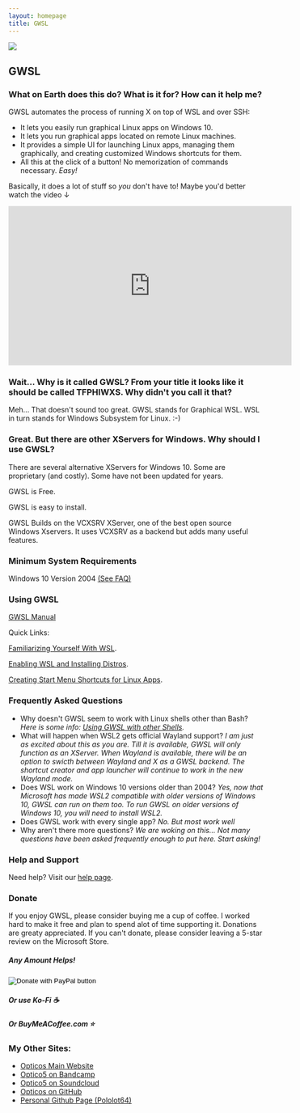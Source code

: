 ```yaml
---
layout: homepage
title: GWSL
---
```



<img src="https://opticos.github.io/gwsl/tutorials/banner.png">

## GWSL

### What on Earth does this do? What is it for? How can it help me?

GWSL automates the process of running X on top of WSL and over SSH:
*  It lets you easily run graphical Linux apps on Windows 10.
*  It lets you run graphical apps located on remote Linux machines.
*  It provides a simple UI for launching Linux apps, managing them graphically, and creating customized Windows shortcuts for them.
*  All this at the click of a button! No memorization of commands necessary. *Easy!*

Basically, it does a lot of stuff so *you* don't have to! Maybe you'd better watch the video ↓

<iframe width="560" height="315" src="https://www.youtube.com/embed/VEbnVK70A0M" frameborder="0" allow="accelerometer; autoplay; encrypted-media; gyroscope; picture-in-picture" allowfullscreen></iframe>

### Wait... Why is it called GWSL? From your title it looks like it should be called TFPHIWXS. Why didn't you call it that?

Meh... That doesn't sound too great. GWSL stands for Graphical WSL. WSL in turn stands for Windows Subsystem for Linux. :-)

### Great. But there are other XServers for Windows. Why should I use GWSL?

There are several alternative XServers for Windows 10. Some are proprietary (and costly). Some have not been updated for years. 

GWSL is Free.

GWSL is easy to install.

GWSL Builds on the VCXSRV XServer, one of the best open source Windows Xservers. It uses VCXSRV as a backend but adds many useful features. 

### Minimum System Requirements

Windows 10 Version 2004 [(See FAQ)](#frequently-asked-questions)



### Using GWSL

[GWSL Manual](./tutorials/manual.html)

Quick Links:

[Familiarizing Yourself With WSL](https://docs.microsoft.com/en-us/windows/wsl/about).

[Enabling WSL and Installing Distros](https://docs.microsoft.com/en-us/windows/wsl/install-win10).

[Creating Start Menu Shortcuts for Linux Apps](./tutorials/manual.html#using-the-gwsl-shortcut-creator).

<!--
TODO: [Prepare a Distro for X (Graphics Compatibility)](https://guides.github.com/features/mastering-markdown/).
TODO: [Enable Dbus (To Run Gnome Apps)](https://guides.github.com/features/mastering-markdown/).


#### More

Digging Deeper

TODO: [Frequently Asked Questions](./tutorials/shortcut.html).

[Creating a Linux App Shortcut on Windows](./tutorials/shortcut.html).

[Changing DPI Options](./tutorials/dpi.html).

TODO: [Changing the GTK Theme](https://guides.github.com/features/mastering-markdown/).

TODO: [Using the Integrated Linux App Launcher](https://guides.github.com/features/mastering-markdown/).

TODO: [Using Remote Linux Apps With X](https://guides.github.com/features/mastering-markdown/).

TODO: [Creating Windows Shortcuts for Remote Linux *Apps* With X](https://guides.github.com/features/mastering-markdown/).

TODO: [Creating Windows Shortcuts *ENTIRE* Remote Linux *Machines* With X](https://guides.github.com/features/mastering-markdown/).

Miscellaneous

[Installing a Graphical Linux Package Manager](./tutorials/package-managers.html).

-->

### Frequently Asked Questions ###
*  Why doesn't GWSL seem to work with Linux shells other than Bash? *Here is some info: [Using GWSL with other Shells](./tutorials/manual.html#using-gwsl-with-other-shells).*
*  What will happen when WSL2 gets official Wayland support? *I am just as excited about this as you are. Till it is available, GWSL will only function as an XServer. When Wayland is available, there will be an option to swicth between Wayland and X as a GWSL backend. The shortcut creator and app launcher will continue to work in the new Wayland mode.*
*  Does WSL work on Windows 10 versions older than 2004? *Yes, now that Microsoft has made WSL2 compatible with older versions of Windows 10, GWSL can run on them too. To run GWSL on older versions of Windows 10, you will need to install WSL2.*
*  Does GWSL work with every single app? *No. But most work well*
*  Why aren't there more questions? *We are woking on this... Not many questions have been asked frequently enough to put here. Start asking!*


### Help and Support

Need help? Visit our [help page](https://opticos.github.io/gwsl/help.html).

### Donate ###

If you enjoy GWSL, please consider buying me a cup of coffee. I worked hard to make it free and plan to spend alot of time supporting it. Donations are greaty appreciated. If you can't donate, please consider leaving a 5-star review on the Microsoft Store.

##### Any Amount Helps!

<form action="https://www.paypal.com/donate" method="post" target="_top">
<input type="hidden" name="cmd" value="_donations" />
<input type="hidden" name="business" value="VV8W4XA2PZ5R8" />
<input type="hidden" name="item_name" value="GWSL Donation" />
<input type="hidden" name="currency_code" value="USD" />
<input type="image" src="https://www.paypalobjects.com/webstatic/en_US/i/buttons/cc-badges-ppmcvdam.png" border="0" name="submit" title="PayPal - The safer, easier way to pay online!" alt="Donate with PayPal button" />
<img alt="" border="0" src="https://www.paypal.com/en_US/i/scr/pixel.gif" width="1" height="1" />
</form>

##### Or use Ko-Fi ☕
<script type='text/javascript' src='https://ko-fi.com/widgets/widget_2.js'></script><script type='text/javascript'>kofiwidget2.init('Support Me on Ko-fi', '#e08a28', 'G2G24743G');kofiwidget2.draw();</script> 

##### Or BuyMeACoffee.com ⭐
<script type="text/javascript" src="https://cdnjs.buymeacoffee.com/1.0.0/button.prod.min.js" data-name="bmc-button" data-slug="optico5" data-color="#e08a28" data-emoji=""  data-font="Poppins" data-text="Donate: Buy me a coffee.com" data-outline-color="#000000" data-font-color="#ffffff" data-coffee-color="#FF7673" ></script>


<script src='https://storage.ko-fi.com/cdn/scripts/overlay-widget.js'></script>
<script>
  kofiWidgetOverlay.draw('optico5', {
    'type': 'floating-chat',
    'floating-chat.donateButton.text': 'Donate: Ko-Fi',
    'floating-chat.donateButton.background-color': '#f45d22',
    'floating-chat.donateButton.text-color': '#fff'
  });
</script>

#### 
<script data-name="BMC-Widget" data-cfasync="false" src="https://cdnjs.buymeacoffee.com/1.0.0/widget.prod.min.js" data-id="optico5" data-description="Support me on Buy me a coffee!" data-message="Donate on BuyMeACoffee.com" data-color="#FF813F" data-position="Right" data-x_margin="18" data-y_margin="18"></script>

### My Other Sites:
<!--*  [LinkedIn Profile](https://www.linkedin.com/in/paul-elliot-foy)-->
*  [Opticos Main Website](https://sites.google.com/bartimee.com/opticos-studios/home)
*  [Optico5 on Bandcamp](https://opticos.bandcamp.com/)
*  [Optico5 on Soundcloud](https://soundcloud.com/opticos)
*  [Opticos on GitHub](https://github.com/Opticos)
*  [Personal Github Page (Pololot64)](https://github.com/Pololot64)
